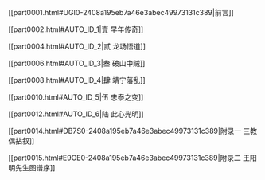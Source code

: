 

[[part0001.html#UGI0-2408a195eb7a46e3abec49973131c389|前言]]

[[part0002.html#AUTO_ID_1|壹 早年传奇]]

[[part0004.html#AUTO_ID_2|贰 龙场悟道]]

[[part0006.html#AUTO_ID_3|叁 破山中贼]]

[[part0008.html#AUTO_ID_4|肆 靖宁藩乱]]

[[part0010.html#AUTO_ID_5|伍 忠泰之变]]

[[part0012.html#AUTO_ID_6|陆 此心光明]]

[[part0014.html#DB7S0-2408a195eb7a46e3abec49973131c389|附录一 三教偶拈叙]]

[[part0015.html#E9OE0-2408a195eb7a46e3abec49973131c389|附录二 王阳明先生图谱序]]